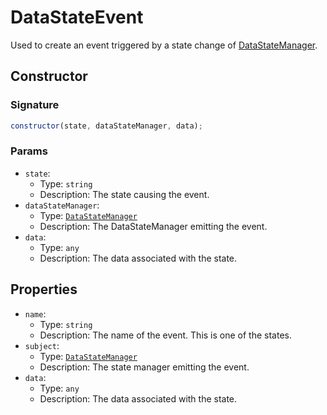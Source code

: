 # DataStateEvent

Used to create an event triggered by a state change of [DataStateManager](data-state-manager.md).

## Constructor

### Signature

```js
constructor(state, dataStateManager, data);
```

### Params

- `state`:
  - Type: `string`
  - Description: The state causing the event.
- `dataStateManager`:
  - Type: [`DataStateManager`](data-state-manager.md)
  - Description: The DataStateManager emitting the event.
- `data`:
  - Type: `any`
  - Description: The data associated with the state.

## Properties

- `name`:
  - Type: `string`
  - Description: The name of the event. This is one of the states.
- `subject`:
  - Type: [`DataStateManager`](data-state-manager.md)
  - Description: The state manager emitting the event.
- `data`:
  - Type: `any`
  - Description: The data associated with the state.

